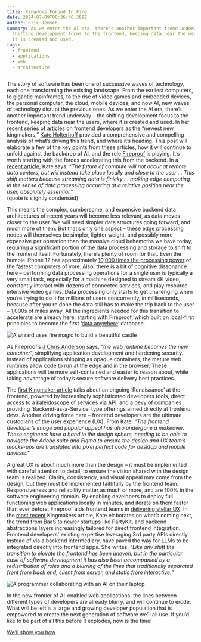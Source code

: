 ```yaml
---
title: Kingdoms Forged In Fire
date: 2024-07-09T00:36:46.389Z
author: Eric Jensen
summary: As we enter the AI era, there’s another important trend underway – the
  shifting development focus to the frontend, keeping data near the users, where
  it is created and used.
tags:
  - frontend
  - applications
  - web
  - architecture
---
```

The story of software has been one of successive waves of technology, each one transforming the existing landscape. From the earliest computers, to gigantic mainframes, to the rise of video games and embedded devices, the personal computer, the cloud, mobile devices, and now AI, new waves of technology disrupt the previous ones. As we enter the AI era, there’s another important trend underway – the shifting development focus to the frontend, keeping data near the users, where it is created and used. In her recent series of articles on frontend developers as the “newest new kingmakers,” [Kate Holterhoff](https://redmonk.com/kholterhoff/author/kholterhoff/) provided a comprehensive and compelling analysis of what’s driving this trend, and where it’s heading. This post will elaborate a few of the key points from these articles, how it will continue to unfold against the backdrop of AI, and the role [Fireproof](https://fireproof.storage/) is playing. It’s worth starting with the forces accelerating this from the backend. In a [recent article](https://redmonk.com/kholterhoff/2024/04/26/whither-serverless-compute/), Kate says: “*The future of compute will not occur at remote data centers, but will instead take place locally and close to the user … This shift matters because streaming data is finicky … making edge computing, in the sense of data processing occurring at a relative position near the user, absolutely essential.*”\
(quote is slightly condensed)

This means the complex, cumbersome, and expensive backend data architectures of recent years will become less relevant, as data moves closer to the user. We will need simpler data structures going forward, and much more of them. But that’s only one aspect – these edge processing nodes will themselves be simpler, lighter weight, and possibly more expensive per operation than the massive cloud behemoths we have today, requiring a significant portion of the data processing and storage to shift to the frontend itself. Fortunately, there’s plenty of room for that. Even the humble iPhone 12 has approximately [10,000 times the processing power](https://www.pcmag.com/news/space-wars-the-cray-2-supercomputer-vs-the-iphone-12) of the fastest computers of yore. Also, there is a bit of cognitive dissonance here – performing data processing operations for a single user is typically a very small task, especially for a machine designed to stream 4K video, constantly interact with dozens of connected services, and play resource intensive video games. Data processing only starts to get challenging when you’re trying to do it for millions of users concurrently, in milliseconds, because after you’re done the data still has to make the trip back to the user – 1,000s of miles away. All the ingredients needed for this transition to accelerate are already here, starting with Fireproof, which built on local-first principles to become the first ‘[data anywhere](https://fireproof.storage/posts/from-local-first-to-data-anywhere:-fireproof-in-2023/)’ database. 

![A wizard uses fire magic to build a beautiful castle ](/static/img/dall·e-2024-07-08-17.36.14-a-wizard-sitting-at-a-desk-in-a-large-dark-warehouse.-they-have-a-laptop-in-front-of-them-and-are-using-fire-magic-to-build-a-large-scale-model-of-an.webp "Forged In Fire")

As Fireproof’s [J Chris Anderson](https://twitter.com/jchris) says, “*the web runtime becomes the new container*”, simplifying application development and hardening security. Instead of applications shipping as opaque containers, the mature web runtimes allow code to run at the edge and in the browser. These applications will be more self-contained and easier to reason about, while taking advantage of today’s secure software delivery best practices.

The [first Kingmaker article](https://redmonk.com/kholterhoff/2024/02/15/frontend-developers-the-newest-new-kingmakers/) talks about an ongoing ‘Renaissance’ at the frontend, powered by increasingly sophisticated developers tools, direct access to a kaleidoscope of services via API, and a bevy of companies providing ‘Backend-as-a-Service’ type offerings aimed directly at frontend devs. Another driving force here – frontend developers are the ultimate custodians of the user experience (UX). From Kate: “*The frontend developer’s image and popular appeal has also undergone a makeover. These engineers have a hand in the design sphere, needing to be able to navigate the Adobe suite and Figma to ensure the design and UX team’s mocks-ups are translated into pixel perfect code for desktop and mobile devices.*”

A great UX is about much more than the design – it must be implemented with careful attention to detail, to ensure the vision shared with the design team is realized. Clarity, consistency, and visual appeal may come from the design, but they must be implemented faithfully by the frontend team. Responsiveness and reliability matter as much or more, and are 100% in the software engineering domain. By enabling developers to deploy full functioning web applications locally in minutes, and iterate on them faster than ever before, Fireproof aids frontend teams in [delivering stellar UX](https://fireproof.storage/posts/streamlining-database-development-to-eliminate-the-innovation-bottleneck/). In the [most recent](https://redmonk.com/kholterhoff/2024/03/28/the-future-of-frontend-is-already-here/) Kingmakers article, Kate elaborates on what’s coming next, the trend from BaaS to newer startups like PartyKit, and backend abstractions layers increasingly tailored for direct frontend integration. Frontend developers' existing expertise leveraging 3rd party APIs directly, instead of via a backend intermediary, have paved the way for LLMs to be integrated directly into frontend apps. She writes: “*Like any shift the transition to elevate the frontend has been uneven, but in the particular case of software development it has also been accompanied by a redistribution of roles and a blurring of the lines that traditionally separated front from back end, client from server, and static from interactive.*”

![A programmer collaborating with an AI on their laptop](/static/img/screenshot-2024-07-08-at-6.10.22 pm.png "A Fire Wizard IRL")

In the new frontier of AI-enabled web applications, the lines between different types of developers are already blurry, and will continue to erode. What will be left is a large and growing developer population that is empowered to create the next generation of software we’ll all use. If you’d like to be part of all this before it explodes, now is the time! [](https://fireproof.storage/service-and-support/)

[](https://fireproof.storage/service-and-support/)

[](https://fireproof.storage/service-and-support/)

[](https://fireproof.storage/service-and-support/)[We’ll show you how](https://fireproof.storage/service-and-support/).